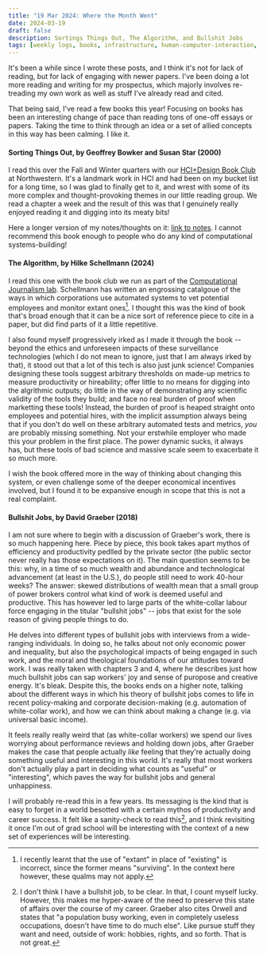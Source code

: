 ```yaml
---
title: "19 Mar 2024: Where the Month Went"
date: 2024-03-19
draft: false
description: Sortings Things Out, The Algorithm, and Bullshit Jobs
tags: [weekly logs, books, infrastructure, human-computer-interaction, economics]
---
```


It's been a while since I wrote these posts, and I think it's not for lack of reading, but for lack of engaging with newer papers. I've been doing a lot more reading and writing for my prospectus, which majorly involves re-treading my own work as well as stuff I've already read and cited.  

That being said, I've read a few books this year! Focusing on books has been an interesting change of pace than reading tons of one-off essays or papers. Taking the time to think through an idea or a set of allied concepts in this way has been calming. I like it.  

#### Sorting Things Out, by Geoffrey Bowker and Susan Star (2000)

I read this over the Fall and Winter quarters with our [HCI+Design Book Club](https://hci.northwestern.edu/news-events/phd-book-club.html) at Northwestern. It's a landmark work in HCI and had been on my bucket list for a long time, so I was glad to finally get to it, and wrest with some of its more complex and thought-provoking themes in our little reading group. We read a chapter a week and the result of this was that I genuinely really enjoyed reading it and digging into its meaty bits!

Here a longer version of my notes/thoughts on it: [link to notes](../2024-03-14-sorting-things-out). I cannot recommend this book enough to people who do any kind of computational systems-building!

#### The Algorithm, by Hilke Schellmann (2024)

I read this one with the book club we run as part of the [Computational Journalism lab](https://cj-lab.org). Schellmann has written an engrossing catalgoue of the ways in which corporations use automated systems to vet potential employees and monitor extant ones[^1].  I thought this was the kind of book that's broad enough that it can be a nice sort of reference piece to cite in a paper, but did find parts of it a little repetitive.  

I also found myself progressively irked as I made it through the book -- beyond the ethics and unforeseen impacts of these surveillance technologies (which I do not mean to ignore, just that I am always irked by that), it stood out that a lot of this tech is also just junk science! Companies designing these tools suggest arbitrary thresholds on made-up metrics to measure productivity or hireability; offer little to no means for digging into the algrithmic outputs; do little in the way of demonstrating any scientific validity of the tools they build; and face no real burden of proof when marketting these tools! Instead, the burden of proof is heaped straight onto employees and potential hires, with the implicit assumption always being that if you don't do well on these arbitrary automated tests and metrics, _you_ are probably missing something. Not your erstwhile employer who made this your problem in the first place. The power dynamic sucks, it always has, but these tools of bad science and massive scale seem to exacerbate it so much more.

I wish the book offered more in the way of thinking about changing this system, or even challenge some of the deeper economical incentives involved, but I found it to be expansive enough in scope that this is not a real complaint.  

#### Bullshit Jobs, by David Graeber (2018)

I am not sure where to begin with a discussion of Graeber's work, there is so much happening here. Piece by piece, this book takes apart mythos of efficiency and productivity pedlled by the private sector (the public sector never really has those expectations on it). The main question seems to be this: why, in a time of so much wealth and abundance and technological advancement (at least in the U.S.), do people still need to work 40-hour weeks? The answer: skewed distributions of wealth mean that a small group of power brokers control what kind of work is deemed useful and productive. This has however led to large parts of the white-collar labour force engaging in the titular "bullshit jobs" -- jobs that exist for the sole reason of giving people things to do.  

He delves into different types of bullshit jobs with interviews from a wide-ranging individuals. In doing so, he talks about not only economic power and inequality, but also the psychological impacts of being engaged in such work, and the moral and theological foundations of our attitudes toward work. I was really taken with chapters 3 and 4, where he describes just how much bullshit jobs can sap workers' joy and sense of puropose and creative energy. It's bleak. Despite this, the books ends on a higher note, talking about the different ways in which his theory of bullshit jobs comes to life in recent policy-making and corporate decision-making (e.g. automation of white-collar work), and how we can think about making a change (e.g. via universal basic income).  

It feels really really weird that (as white-collar workers) we spend our lives worrying about performance reviews and holding down jobs, after Graeber makes the case that people actually _like_ feeling that they're actually doing something useful and interesting in this world. It's really that most workers don't actually play a part in deciding what counts as "useful" or "interesting", which paves the way for bullshit jobs and general unhappiness.  

I will probably re-read this in a few years. Its messaging is the kind that is easy to forget in a world besotted with a certain mythos of productivity and career success. It felt like a sanity-check to read this[^2], and I think revisiting it once I'm out of grad school will be interesting with the context of a new set of experiences will be interesting.

[^1]: I recently learnt that the use of "extant" in place of "existing" is incorrect, since the former means "surviving". In the context here however, these qualms may not apply.  
[^2]: I don't think I have a bullshit job, to be clear. In that, I count myself lucky. However, this makes me hyper-aware of the need to preserve this state of affairs over the course of my career. Graeber also cites Orwell and states that "a population busy working, even in completely useless occupations, doesn't have time to do much else". Like pursue stuff they want and need, outside of work: hobbies, rights, and so forth. That is not great.